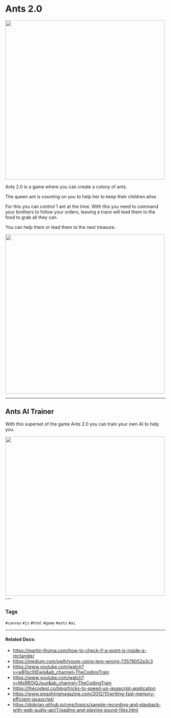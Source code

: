 # Ants 2.0

<img src="https://user-images.githubusercontent.com/15793619/182758913-1cbafe2b-261c-4f07-8a9e-d17716bc2498.png" width="500" height="auto" />

Ants 2.0 is a game where you can create a colony of ants.

The queen ant is counting on you to help her to keep their children alive.

For this you can control 1 ant at the time. 
With this you need to command your brothers to follow your orders,
leaving a trace will lead them to the food to grab all they can.

You can help them or lead them to the next treasure.

<img src="https://user-images.githubusercontent.com/15793619/182758935-c32c511f-71cb-41ae-9550-c4389b53eb6d.png" width="500" height="auto" />

---

## Ants AI Trainer

With this superset of the game Ants 2.0 you can train your own AI to help you.

<img src="https://user-images.githubusercontent.com/15793619/182758846-7eb31c4c-b13e-4ad6-876a-5edb75876417.png" width="500" height="auto" />
---

### Tags
``#canvas``
``#js``
``#html``
``#game``
``#ants``
``#ai``

---

#### Related Docs:

- https://martin-thoma.com/how-to-check-if-a-point-is-inside-a-rectangle/
- https://medium.com/swlh/youre-using-lerp-wrong-73579052a3c3
- https://www.youtube.com/watch?v=wB1pcXtEwIs&ab_channel=TheCodingTrain
- https://www.youtube.com/watch?v=MsRROjQJxuo&ab_channel=TheCodingTrain
- https://thecodest.co/blog/tricks-to-speed-up-javascript-application
- https://www.smashingmagazine.com/2012/11/writing-fast-memory-efficient-javascript/
- https://dobrian.github.io/cmp/topics/sample-recording-and-playback-with-web-audio-api/1.loading-and-playing-sound-files.html

